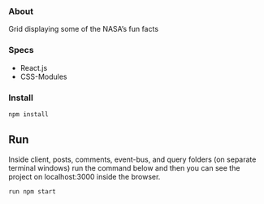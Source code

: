 ### About

Grid displaying some of the NASA’s fun facts

### Specs

- React.js
- CSS-Modules

### Install

```bash
npm install

```

## Run

Inside client, posts, comments, event-bus, and query folders (on separate terminal windows) run the command below and then you can see the project on localhost:3000 inside the browser.

```bash
run npm start

```

